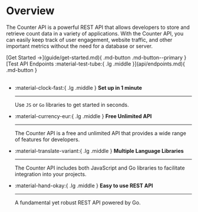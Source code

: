 # Overview
The Counter API is a powerful REST API that allows developers to store and retrieve count data in a variety of applications. With the Counter API, you can easily keep track of user engagement, website traffic, and other important metrics without the need for a database or server.


<div class="center" markdown>
[Get Started →](guide/get-started.md){ .md-button .md-button--primary } [Test API Endpoints :material-test-tube:{ .lg .middle }](api/endpoints.md){ .md-button } 
</div>

<br>


<div class="grid cards" markdown>

-   :material-clock-fast:{ .lg .middle } __Set up in 1 minute__

    ---

    Use `JS` or `Go` libraries to get started in seconds.

-   :material-currency-eur:{ .lg .middle } __Free Unlimited API__

    ---

    The Counter API is a free and unlimited API that provides a wide range of features for developers.

-   :material-translate-variant:{ .lg .middle } __Multiple Language Libraries__

    ---

    The Counter API includes both JavaScript and Go libraries to facilitate integration into your projects.

-   :material-hand-okay:{ .lg .middle } __Easy to use REST API__

    ---

    A fundamental yet robust REST API powered by Go.

</div>